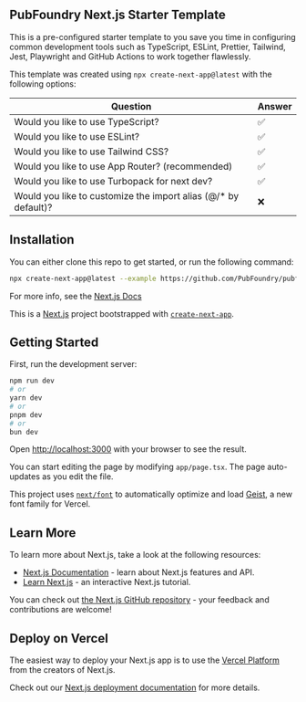 ## PubFoundry Next.js Starter Template

This is a pre-configured starter template to you save you time in configuring common development tools such as TypeScript, ESLint, Prettier, Tailwind, Jest, Playwright and GitHub Actions to work together flawlessly.

This template was created using `npx create-next-app@latest` with the following options:

| Question   | Answer |
| -------- | ------- |
| Would you like to use TypeScript? | ✅ |
| Would you like to use ESLint? | ✅ |
| Would you like to use Tailwind CSS? | ✅ |
| Would you like to use App Router? (recommended) | ✅ |
| Would you like to use Turbopack for next dev? | ✅ |
| Would you like to customize the import alias (@/* by default)? | ❌ |

## Installation

You can either clone this repo to get started, or run the following command:

```bash
npx create-next-app@latest --example https://github.com/PubFoundry/pubfoundry-next-starter [your-project-name]
```

For more info, see the [Next.js Docs](https://nextjs.org/docs/pages/api-reference/cli/create-next-app#with-any-public-github-example)

This is a [Next.js](https://nextjs.org) project bootstrapped with [`create-next-app`](https://nextjs.org/docs/app/api-reference/cli/create-next-app).

## Getting Started

First, run the development server:

```bash
npm run dev
# or
yarn dev
# or
pnpm dev
# or
bun dev
```

Open [http://localhost:3000](http://localhost:3000) with your browser to see the result.

You can start editing the page by modifying `app/page.tsx`. The page auto-updates as you edit the file.

This project uses [`next/font`](https://nextjs.org/docs/app/building-your-application/optimizing/fonts) to automatically optimize and load [Geist](https://vercel.com/font), a new font family for Vercel.

## Learn More

To learn more about Next.js, take a look at the following resources:

- [Next.js Documentation](https://nextjs.org/docs) - learn about Next.js features and API.
- [Learn Next.js](https://nextjs.org/learn) - an interactive Next.js tutorial.

You can check out [the Next.js GitHub repository](https://github.com/vercel/next.js) - your feedback and contributions are welcome!

## Deploy on Vercel

The easiest way to deploy your Next.js app is to use the [Vercel Platform](https://vercel.com/new?utm_medium=default-template&filter=next.js&utm_source=create-next-app&utm_campaign=create-next-app-readme) from the creators of Next.js.

Check out our [Next.js deployment documentation](https://nextjs.org/docs/app/building-your-application/deploying) for more details.
